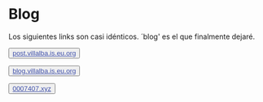 # Blog

Los siguientes links son casi idénticos. ´blog' es el que finalmente dejaré.
				
<button class="button buttom1"><a style="color: #3f50aa" href="https://post.villalba.is.eu.org/">post.villalba.is.eu.org</a></button>

<button class="button buttom1"><a style="color: #3f50aa" href="https://blog.villalba.is.eu.org/">blog.villalba.is.eu.org</a></button>

<button class="button buttom1"><a style="color: #3f50aa" href="https://www.0007407.xyz/">0007407.xyz</a></button>
